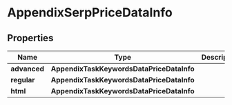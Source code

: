 # AppendixSerpPriceDataInfo


## Properties

| Name | Type | Description | Notes |
|------------ | ------------- | ------------- | -------------|
**advanced** | **AppendixTaskKeywordsDataPriceDataInfo** |  |[optional]|
**regular** | **AppendixTaskKeywordsDataPriceDataInfo** |  |[optional]|
**html** | **AppendixTaskKeywordsDataPriceDataInfo** |  |[optional]|